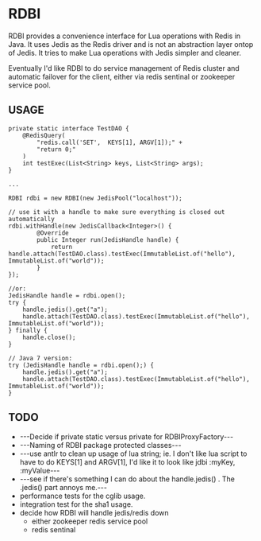 RDBI
====

RDBI provides a convenience interface for Lua operations with Redis in Java. It uses Jedis as the Redis driver and is not
an abstraction layer ontop of Jedis. It tries to make Lua operations with Jedis simpler and cleaner.

Eventually I'd like RDBI to do service management of Redis cluster and automatic failover for the client, either via redis sentinal or zookeeper service pool.

USAGE
-----

	private static interface TestDAO {
		@RedisQuery(
	    	"redis.call('SET',  KEYS[1], ARGV[1]);" +
	        "return 0;"
	    )
	    int testExec(List<String> keys, List<String> args);
	}
	
	...
	
	RDBI rdbi = new RDBI(new JedisPool("localhost"));

	// use it with a handle to make sure everything is closed out automatically
	rdbi.withHandle(new JedisCallback<Integer>() {
			@Override
	        public Integer run(JedisHandle handle) {
	        	return handle.attach(TestDAO.class).testExec(ImmutableList.of("hello"), ImmutableList.of("world"));
	        }
	});
	
	//or:
	JedisHandle handle = rdbi.open();
	try {
		handle.jedis().get("a");
		handle.attach(TestDAO.class).testExec(ImmutableList.of("hello"), ImmutableList.of("world"));
	} finally {
		handle.close();
	}
	
	// Java 7 version:
	try (JedisHandle handle = rdbi.open();) {
		handle.jedis().get("a");
		handle.attach(TestDAO.class).testExec(ImmutableList.of("hello"), ImmutableList.of("world"));
	}

TODO
----

- ---Decide if private static versus private for RDBIProxyFactory---
- ---Naming of RDBI package protected classes---
- ---use antlr to clean up usage of lua string; ie. I don't like lua script to have to do KEYS[1] and ARGV[1], I'd like it to look like jdbi :myKey, :myValue---
- ---see if there's something I can do about the handle.jedis() . The .jedis() part annoys me.---
- performance tests for the cglib usage.
- integration test for the sha1 usage.
- decide how RDBI will handle jedis/redis down
	- either zookeeper redis service pool
	- redis sentinal

